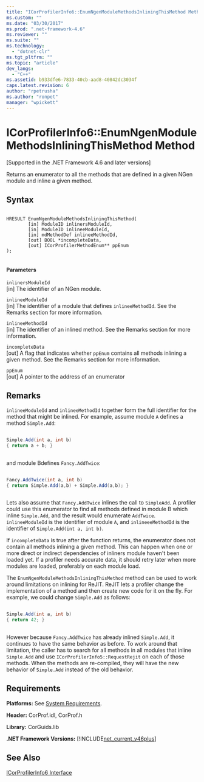 ```yaml
---
title: "ICorProfilerInfo6::EnumNgenModuleMethodsInliningThisMethod Method | Microsoft Docs"
ms.custom: ""
ms.date: "03/30/2017"
ms.prod: ".net-framework-4.6"
ms.reviewer: ""
ms.suite: ""
ms.technology: 
  - "dotnet-clr"
ms.tgt_pltfrm: ""
ms.topic: "article"
dev_langs: 
  - "C++"
ms.assetid: b933dfe6-7833-40cb-aad8-40842dc3034f
caps.latest.revision: 6
author: "rpetrusha"
ms.author: "ronpet"
manager: "wpickett"
---
```

# ICorProfilerInfo6::EnumNgenModuleMethodsInliningThisMethod Method
[Supported in the .NET Framework 4.6 and later versions]  
  
 Returns an enumerator to all the methods that          are defined in  a given NGen module and          inline a given method.  
  
## Syntax  
  
```  
  
HRESULT EnumNgenModuleMethodsInliningThisMethod(  
        [in] ModuleID inlinersModuleId,  
        [in] ModuleID inlineeModuleId,  
        [in] mdMethodDef inlineeMethodId,  
        [out] BOOL *incompleteData,  
        [out] ICorProfilerMethodEnum** ppEnum  
);  
  
```  
  
#### Parameters  
 `inlinersModuleId`  
 [in] The identifier of an NGen module.  
  
 `inlineeModuleId`  
 [in] The identifier of a module that defines `inlineeMethodId`. See the Remarks section for more information.  
  
 `inlineeMethodId`  
 [in] The identifier of an inlined method. See the Remarks section for more information.  
  
 `incompleteData`  
 [out] A flag that indicates whether `ppEnum` contains all methods inlining a given method.  See the Remarks section for more information.  
  
 `ppEnum`  
 [out] A pointer to the address of an enumerator  
  
## Remarks  
 `inlineeModuleId` and `inlineeMethodId` together form the full identifier for the method that might be inlined. For example, assume module `A` defines a method `Simple.Add`:  
  
```csharp  
  
Simple.Add(int a, int b)   
{ return a + b; }  
  
```  
  
 and module Bdefines `Fancy.AddTwice`:  
  
```csharp  
  
Fancy.AddTwice(int a, int b)   
{ return Simple.Add(a,b) + Simple.Add(a,b); }  
  
```  
  
 Lets also assume that `Fancy.AddTwice` inlines the call to `SimpleAdd`. A profiler could use this enumerator to find all methods defined in module B which inline `Simple.Add`, and the result would enumerate `AddTwice`.  `inlineeModuleId` is the identifier of module `A`,   and `inlineeeMethodId` is the identifier of `Simple.Add(int a, int b)`.  
  
 If `incompleteData` is true after the function returns, the enumerator does not contain all methods inlining a given method. This can happen when one or more direct or indirect dependencies of inliners module haven't been loaded yet. If a profiler needs accurate data, it should retry later when more modules are loaded, preferably on each module load.  
  
 The `EnumNgenModuleMethodsInliningThisMethod` method can be used to work around limitations on inlining for ReJIT. ReJIT lets a profiler change the implementation of a method and then create new code for it on the fly. For example, we could change `Simple.Add` as follows:  
  
```csharp  
  
Simple.Add(int a, int b)   
{ return 42; }  
  
```  
  
 However because `Fancy.AddTwice` has already inlined `Simple.Add`, it continues to have the same behavior as before. To work around that limitation, the caller has to search for all methods in all modules that inline `Simple.Add` and use `ICorProfilerInfo5::RequestRejit` on each of those methods. When the methods are re-compiled, they will have the new behavior of `Simple.Add` instead of the old behavior.  
  
## Requirements  
 **Platforms:** See [System Requirements](../../../../docs/framework/getting-started/system-requirements.md).  
  
 **Header:** CorProf.idl, CorProf.h  
  
 **Library:** CorGuids.lib  
  
 **.NET Framework Versions:** [!INCLUDE[net_current_v46plus](../../../../includes/net-current-v46plus-md.md)]  
  
## See Also  
 [ICorProfilerInfo6 Interface](../../../../docs/framework/unmanaged-api/profiling/icorprofilerinfo6-interface.md)